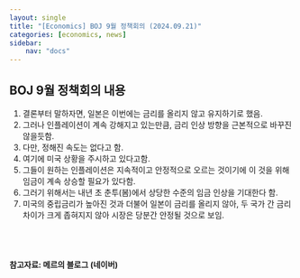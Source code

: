 ```yaml
---
layout: single
title: "[Economics] BOJ 9월 정책회의 (2024.09.21)"
categories: [economics, news]
sidebar:
    nav: "docs"
---
```


## BOJ 9월 정책회의 내용
1. 결론부터 말하자면, 일본은 이번에는 금리를 올리지 않고 유지하기로 했음.
1. 그러나 인플레이션이 계속 강해지고 있는만큼, 금리 인상 방향을 근본적으로 바꾸진 않을듯함.
1. 다만, 정해진 속도는 없다고 함.
1. 여기에 미국 상황을 주시하고 있다고함.
1. 그들이 원하는 인플레이션은 지속적이고 안정적으로 오르는 것이기에 이 것을 위해 임금이 계속 상승할 필요가 있다함.
1. 그러기 위해서는 내년 초 춘투(봄)에서 상당한 수준의 임금 인상을 기대한다 함.
1. 미국의 중립금리가 높아진 것과 더불어 일본이 금리를 올리지 않아, 두 국가 간 금리차이가 크게 좁혀지지 않아 시장은 당분간 안정될 것으로 보임.



<br/>
<br/>

#### 참고자료: 메르의 블로그 (네이버) 